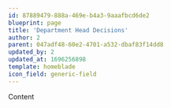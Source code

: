 ```yaml
---
id: 87889479-888a-469e-b4a3-9aaafbcd6de2
blueprint: page
title: 'Department Head Decisions'
author: 2
parent: 047adf48-60e2-4701-a532-dbaf83f14dd8
updated_by: 2
updated_at: 1696256898
template: homeblade
icon_field: generic-field
---
```

Content